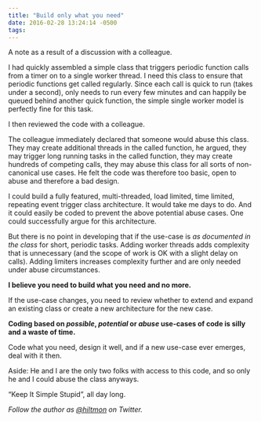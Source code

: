 ```yaml
---
title: "Build only what you need"
date: 2016-02-28 13:24:14 -0500
tags: 
---
```


<span class="light">A note as a result of a discussion with a colleague.</span>

I had quickly assembled a simple class that triggers periodic function calls from a timer on to a single worker thread. I need this class to ensure that periodic functions get called regularly. Since each call is quick to run (takes under a second), only needs to run every few minutes and can happily be queued behind another quick function, the simple single worker model is perfectly fine for this task.

I then reviewed the code with a colleague.

The colleague immediately declared that someone would abuse this class. They may create additional threads in the called function, he argued, they may trigger long running tasks in the called function, they may create hundreds of competing calls, they may abuse this class for all sorts of non-canonical use cases. He felt the code was therefore too basic, open to abuse and therefore a bad design.

I could build a fully featured, multi-threaded, load limited, time limited, repeating event trigger class architecture. It would take me days to do. And it could easily be coded to prevent the above potential abuse cases. One could successfully argue for this architecture.

But there is no point in developing that if the use-case is *as documented in the class* for short, periodic tasks. Adding worker threads adds complexity that is unnecessary (and the scope of work is OK with a slight delay on calls). Adding limiters increases complexity further and are only needed under abuse circumstances.

**I believe you need to build what you need and no more.**

If the use-case changes, you need to review whether to extend and expand an existing class or create a new architecture for the new case.

**Coding based on *possible*, *potential* or *abuse* use-cases of code is silly and a waste of time.**

Code what you need, design it well, and if a new use-case ever emerges, deal with it then.

<span class="light">Aside: He and I are the only two folks with access to this code, and so only he and I could abuse the class anyways.</span>

“Keep It Simple Stupid”, all day long.

*Follow the author as [@hiltmon](https://twitter.com/hiltmon) on Twitter.*

